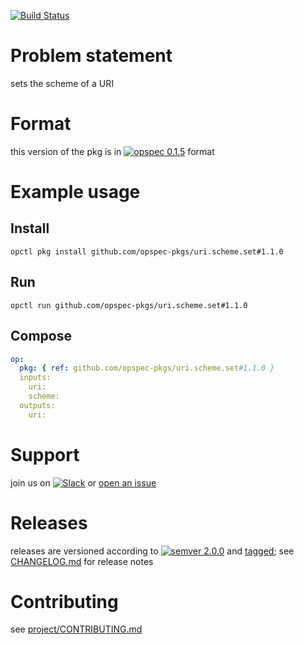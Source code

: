 [![Build Status](https://travis-ci.org/opspec-pkgs/uri.scheme.set.svg?branch=master)](https://travis-ci.org/opspec-pkgs/uri.scheme.set)

# Problem statement

sets the scheme of a URI

# Format

this version of the pkg is in [![opspec 0.1.5](https://img.shields.io/badge/opspec-0.1.5-brightgreen.svg?colorA=6b6b6b&colorB=fc16be)](https://opspec.io/0.1.5/packages.html) format

# Example usage

## Install

```shell
opctl pkg install github.com/opspec-pkgs/uri.scheme.set#1.1.0
```

## Run

```
opctl run github.com/opspec-pkgs/uri.scheme.set#1.1.0
```

## Compose

```yaml
op:
  pkg: { ref: github.com/opspec-pkgs/uri.scheme.set#1.1.0 }
  inputs:
    uri:
    scheme:
  outputs:
    uri:
```

# Support

join us on
[![Slack](https://opspec-slackin.herokuapp.com/badge.svg)](https://opspec-slackin.herokuapp.com/)
or
[open an issue](https://github.com/opspec-pkgs/uri.scheme.set/issues)

# Releases

releases are versioned according to
[![semver 2.0.0](https://img.shields.io/badge/semver-2.0.0-brightgreen.svg)](http://semver.org/spec/v2.0.0.html)
and [tagged](https://git-scm.com/book/en/v2/Git-Basics-Tagging); see
[CHANGELOG.md](CHANGELOG.md) for release notes

# Contributing

see
[project/CONTRIBUTING.md](https://github.com/opspec-pkgs/project/blob/master/CONTRIBUTING.md)
